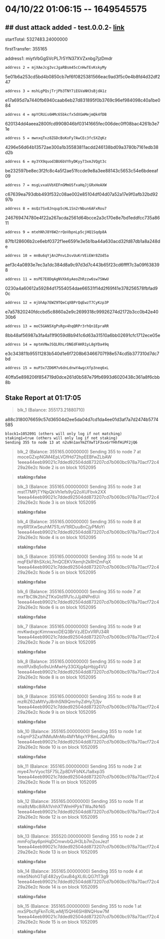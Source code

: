 # 04/10/22 01:06:15 -- 1649545575
## ## dust attack added - test.0.0.2- [link](https://github.com/danielclough/testnet-docker/blob/main/log/0.0.2-.md)


startTotal: 5327483.24000000

firstTransfer: 355165

address1: miytVbGgSVcPL7r5YN37XVZxnbg7jzDmdr

    address 2 = mjXAeJcg3vcJgaRBsm45cCnHwTEvKskyMy
5e01b6a253cd5bd4b0850cb7ef6f0825381566eac9ad3f5c0e4b8fd4d32df247

    address 3 = mshLgPQsjTrjPb3TNY7iEGVaNH3sBjdA1z
e17a695d7a7440fb6940caab6eb27d831895f0b3769c96ef984098c40a1be084

    address 4 = mpYCRUis6HMc65bkcfx5dXGmMejmQk4fDB
620134dd4aeea2800fcd9908046bf03141665fec006dec0ff08bac4261b3e71e

    address 5 = mwnxqTxz8ZGDcBoKoFy7AwCEc3fc5XZqKz
4296e56d64b13572ae300a1b35583811acdd246138bd09a3780b7161edb38d2b

    address 6 = my3YX9quod3BU6bVYhyDKyy73xmJVQgt3c
be232597be8ec3f2fc8c4a5f2ae51fccde9e8a3ee88143c5653c54e6bdeeaf09

    address 7 = msgLvxaUVbXEFnGMmUSfxaHqJjGRxHeAXW
c67639ea793dbb493f532c08ae002e85104df04d07a52a17e9f0afb32bd9297b

    address 8 = msQz7Sv8Jnqup5cHL1Sn2rNbun6AFxRou7
246769474780e4f22a267acda2561d64bcce2a3c170e8e7bd1eddfcc735a8611

    address 9 = mtehNhJ8Y6W2rrQoVbpnLp5cjHQ1Sqdp8A
87fb128606b2ce6ebf0372f1ee6591e3e5b1ba44a630acd32fd87db1a8a248de

    address 10 = mnBu6qYjAn2PnvLDsvUuKrVEiEWr8ZUd5a
aef3c4a0893e7ec3a1dc384d8a9c97d3d7c443b65f23cd6ffff7c3a09f638398

    address 11 = msPE7E8DqAgNVXk6yAeoZhRzzw6sw7SWwU
0230a4a60612a59284d17554054dae66531f14d2f69f41e378256578fbfad90c

    address 12 = mjbhAp7EWZ9TQeCqXBPrQqEwzT7CyKzp3P
e7a57820240fdccbd5c8860a2e9c2699318c99926274d2172b3cc0b42e4030b6

    address 13 = moC5GAN5XgPsRgv4hqQRPr3rhQn1EpraRR
8bb48af56987a3fa4a11f9059d8b941c6d63a31510a6bb02691cfc1712ece05e

    address 14 = mptmVNwJSQLRhLrDNEdFAKR1yL8gYDa49q
e3c343811b95511283b540d1e6f7208b63466707f98e574cd5b377310d7dc7bd

    address 15 = muP3x7ZD6M7v6dnLdnwY4wgcXfp3neq6xL
40ffa5e898206f854719d0dce261d0b587e79fb6993d6020438c361a8f6cbb8b

## Stake Report at 01:17:05
> blk_1 (Balance: 355173.21880710)

a88c3180076659c57d36504d2ee5da04d7cd1da4ee01d3af7a7d2474b5774585
```
block1=1052091 (others will only log if not matching)
staking1=true (others will only log if not staking)
Sending 355 to node 13 at n2u9n1axYmZfXwT1F3xxGrYHhfHiPF2jQ6
```
> 

> blk_2 (Balance: 355165.00000000)
> Sending 355 to node 7 at moceGZxpNGM4EpLVDfHd72hpEEBfwZLbAW
1eeea44eeb99021c7dded92504dd873207cd7b060bc978a70acf72c429a26e2c
> Node 2 is on block 1052095
    
> **staking=false**

> blk_3 (Balance: 355165.00000000)
> Sending 355 to node 3 at mstT7MPjTYNpQkVh1efs9yQ2oXUFbvk2XX
1eeea44eeb99021c7dded92504dd873207cd7b060bc978a70acf72c429a26e2c
> Node 3 is on block 1052095
    
> **staking=false**

> blk_4 (Balance: 355165.00000000)
> Sending 355 to node 8 at my6R1XwSeuhM751LnV1tRDuu8nCjyPMoYi
1eeea44eeb99021c7dded92504dd873207cd7b060bc978a70acf72c429a26e2c
> Node 4 is on block 1052095
    
> **staking=false**

> blk_5 (Balance: 355165.00000000)
> Sending 355 to node 14 at mqFEkF8hSXckL7mQCEKVXemjh2kRHZmFqX
1eeea44eeb99021c7dded92504dd873207cd7b060bc978a70acf72c429a26e2c
> Node 5 is on block 1052095
    
> **staking=false**

> blk_6 (Balance: 355165.00000000)
> Sending 355 to node 7 at mxf1bC9k2bhZTKsGtd1PJ1cJJjj4NPn6Ui
1eeea44eeb99021c7dded92504dd873207cd7b060bc978a70acf72c429a26e2c
> Node 6 is on block 1052095
    
> **staking=false**

> blk_7 (Balance: 355165.00000000)
> Sending 355 to node 9 at mvKwdxgcKimnwxoDEQ3BrVzJEDxVRPJ34R
1eeea44eeb99021c7dded92504dd873207cd7b060bc978a70acf72c429a26e2c
> Node 7 is on block 1052095
    
> **staking=false**

> blk_8 (Balance: 355165.00000000)
> Sending 355 to node 3 at moitPJxBq5o9sUnMwHy33GXjg4pHbjg4VU
1eeea44eeb99021c7dded92504dd873207cd7b060bc978a70acf72c429a26e2c
> Node 8 is on block 1052095
    
> **staking=false**

> blk_9 (Balance: 355165.00000000)
> Sending 355 to node 8 at mzRiZ62aMtVyJ8rihSN9QmrhyZdHy7j3jv
1eeea44eeb99021c7dded92504dd873207cd7b060bc978a70acf72c429a26e2c
> Node 9 is on block 1052095
    
> **staking=false**

> blk_10 (Balance: 355165.00000000)
> Sending 355 to node 1 at n4qmP3Zxa1NMuMnMo4MYMqxYP8mLJQAfRo
1eeea44eeb99021c7dded92504dd873207cd7b060bc978a70acf72c429a26e2c
> Node 10 is on block 1052095
    
> **staking=false**

> blk_11 (Balance: 355165.00000000)
> Sending 355 to node 2 at mye47nrVyoc1SF75LZp8DVFbNXJ1a8xp35
1eeea44eeb99021c7dded92504dd873207cd7b060bc978a70acf72c429a26e2c
> Node 11 is on block 1052095
    
> **staking=false**

> blk_12 (Balance: 355165.00000000)
> Sending 355 to node 11 at mia9zMbc8iRA1VnhXTWmHPjrkTWaJNrNi5
1eeea44eeb99021c7dded92504dd873207cd7b060bc978a70acf72c429a26e2c
> Node 12 is on block 1052095
    
> **staking=false**

> blk_13 (Balance: 355520.00000000)
> Sending 355 to node 2 at mmFoj1ay6pnHqDCmwvbQJH3Lb7mZoxJezf
1eeea44eeb99021c7dded92504dd873207cd7b060bc978a70acf72c429a26e2c
> Node 13 is on block 1052095
    
> **staking=false**

> blk_14 (Balance: 355165.00000000)
> Sending 355 to node 4 at mkeSNohGTqE482yyGxuB4gXL6LQG7tT3g9
1eeea44eeb99021c7dded92504dd873207cd7b060bc978a70acf72c429a26e2c
> Node 14 is on block 1052095
    
> **staking=false**

> blk_15 (Balance: 355165.00000000)
> Sending 355 to node 1 at mxSPbcfgFknTcRLwMj15QHi6SH8NQHsw7M
1eeea44eeb99021c7dded92504dd873207cd7b060bc978a70acf72c429a26e2c
> Node 15 is on block 1052095
    
> **staking=false**
